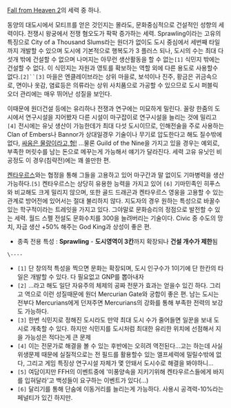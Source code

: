 [Fall from Heaven 2](Fall%20from%20Heaven%202.md)의 세력 중 하나.

동양의 대도시에서 모티프를 얻은 것인지는 몰라도, 문화중심적으로 건설적인 성향의 세력이다. 전쟁시 왕궁에서 전쟁 혐오도가 팍팍 증가하는
세력. Sprawling이라는 고유의 특징으로 City of a Thousand Slums라는 원더가 없이도 도시 중심에서 세번째 타일까지
개발할 수 있으며 도시에 기본적으로 행복도가 3 플러스 되나, 도시의 수는 최대 다섯개 밖에 건설할 수 없으며 나머지는 아무런 생산활동을 할
수 없는`[1]` 식민지 밖에는 건설할 수 없다. 이 식민지는 자원과 영토를 확보하는 역할 외에 다른 용도로 사용할수
없다.`[2]``[3]` 마을은 엔클레이브라는 상위 마을로, 보석이나 진주, 황금은 귀금속으로, 면이나 옷감, 염료등은 의류라는 상위
사치품으로 가공할 수 있으므로 도시 퍼블릭 오더 관리에는 매우 뛰어난 성질을 보인다.

이때문에 원더건설 등에는 유리하나 전쟁과 연구에는 미묘하게 밀린다. 꼴랑 한줌의 도시에서 연구시설을 지어봤자 다른 시설이 마구잡이로
연구시설을 늘리는 것에 밀리고 `[4]` 전시에는 유닛 생산이 가능한데가 최대 다섯 도시이므로, 인해전술을 주로 사용하는 Clan of
Embers나 Bannor가 상대일경우 기술이나 무기로 압도한다고 해도 질수밖에 없다, [싸움은 물량이라고,형!](%EB%8F%84%EC%A6%90%20%EC%9E%90%EB%B9%84.md) ...물론 Guild of the Nine을
가지고 있을 경우는 예외로, 부족한 머릿수를 남는 돈으로 메꾸는게 가능해서 얘기가 달라진다. 세력 고유 유닛인 비공정도 이 경우(침략전)에는
꽤 쓸만한 편.

[켄타우르스](%EC%BC%84%ED%83%80%EC%9A%B0%EB%A5%B4%EC%8A%A4.md)와는 협정을 통해 그들을 고용하고
있어 마구간과 말 없이도 기마병력을 생산 가능하다.`[5]` 켄타우르스는 상당히 유용한 능력을 가지고 있어 `[6]` 기마민족인 히푸스와
비교해도 크게 밀리지 않으며, 또한 골드 드래곤과 켄타우르스 영웅을 고용할 수 있는 관계로 방어전에 있어서는 절대 불리하지 않다. 지도자의
경우 원하는 특성으로 바꿀수 있는 학구적이라는 트레잇을 가지고 있다. 그야말로 문화승리의 정점으로 발전할 수 있는 세력. 월드 스펠 전설도
문화수치를 300을 늘려버리는 기술이다. Civic 중 수도의 망치, 자금 생산 +50% 해주는 God King과 상성이 좋은 편.  

  * 종족 전용 특성 : **Sprawling** \- **도시영역이 3칸**까지 확장되나 **건설 개수가 제한**됨

`\----`

  * `[1]` 단 창의적 특성을 찍으면 문화는 확장되며, 도시 인구수가 1이기에 단 한칸의 타일은 개발할 수 있다. 다 필요없고 GNP를 뽑아내자
  * `[2]` ...라고 해도 일단 자유주의 체제의 공짜 전문가 효과는 얻을수 있긴 하다. 그리고 역으로 이런 성질때문에 원더 Mercurian Gate와 궁합이 좋은 편. 남는 도시는 전부다 Mercurians에게 던져주면 Mercurians의 강화를 통해 부족한 전력의 보강도 가능하다.
  * `[3]` 한번 식민지로 정해진 도시라도 만약 최대 도시 수가 줄어들면 일꾼을 보내 도시로 개축할 수 있다. 하지만 식민지를 도시처럼 최대한 유리한 위치에 선점해서 지을 가능성은 적다는게 큰 문제
  * `[4]` 이는 전문가로 해결을 볼 수 있는 후반에는 오히려 역전된다...고는 하는데 사실 위생문제 때문에 실질적으로는 전 필드를 활용할수 있는 엘프세력에 밀릴수밖에 없다, 그리고 게임 특징상 연구시설 자체가 몇 안돼서 도시수로 해결을 봐야하니...
  * `[5]` 여담이지만 FFH의 이벤트중에 '미풍양속을 지키기위해 켄타우르스들에게 바지를 입혀달라'고 백성들이 요구하는 이벤트가 있다(...)
  * `[6]` 달리기를 통해 단숨에 이동거리를 늘리는게 가능하다. 사용시 공격력-10%라는 페널티가 있긴 하지만.

